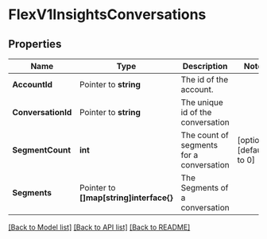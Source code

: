 # FlexV1InsightsConversations

## Properties

Name | Type | Description | Notes
------------ | ------------- | ------------- | -------------
**AccountId** | Pointer to **string** | The id of the account. |
**ConversationId** | Pointer to **string** | The unique id of the conversation |
**SegmentCount** | **int** | The count of segments for a conversation |[optional] [default to 0]
**Segments** | Pointer to **[]map[string]interface{}** | The Segments of a conversation |

[[Back to Model list]](../README.md#documentation-for-models) [[Back to API list]](../README.md#documentation-for-api-endpoints) [[Back to README]](../README.md)



